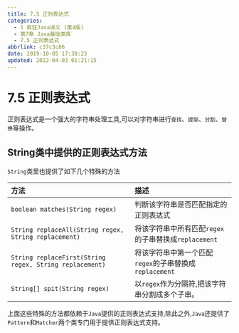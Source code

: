 ```yaml
---
title: 7.5 正则表达式
categories: 
  - 1 疯狂Java讲义 (第4版)
  - 第7章 Java基础类库
  - 7.5 正则表达式
abbrlink: c37c3c86
date: 2019-10-05 17:38:23
updated: 2022-04-03 01:21:15
---
```

# 7.5 正则表达式 #
正则表达式是一个强大的字符串处理工具,可以对字符串进行`查找`、`提取`、`分割`、`替换`等操作。
## String类中提供的正则表达式方法 ##
`String`类里也提供了如下几个特殊的方法

|方法|描述|
|:---|:---|
|`boolean matches(String regex)`|判断该字符串是否匹配指定的正则表达式|
|`String replaceAll(String regex, String replacement)`|将该字符串中所有匹配`regex`的子串替换成`replacement`|
|`String replaceFirst(String regex, String replacement)`|将该字符串中第一个匹配`regex`的子串替换成`replacement`|
|`String[] spit(String regex)`|以`regex`作为分隔符,把该字符串分割成多个子串。|

上面这些特殊的方法都依赖于`Java`提供的正则表达式支持,除此之外,`Java`还提供了`Pattern`和`Matcher`两个类专门用于提供正则表达式支持。

